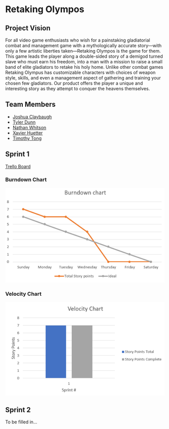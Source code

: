 # Retaking Olympos

## Project Vision

For all video game enthusiasts who wish for a painstaking gladiatorial combat and management game with a mythologically accurate story—with only a few artistic liberties taken—Retaking Olympos is the game for them. This game leads the player along a double-sided story of a demigod turned slave who must earn his freedom, into a man with a mission to raise a small band of elite gladiators to retake his holy home. Unlike other combat games Retaking Olympus has customizable characters with choices of weapon style, skills, and even a management aspect of gathering and training your chosen few gladiators. Our product offers the player a unique and interesting story as they attempt to conquer the heavens themselves.

## Team Members
- [Joshua Claybaugh](https://github.com/jjclaybaugh)
- [Tyler Dunn](https://github.com/NotTsunami)
- [Nathan Whitson](https://github.com/Gokamo)
- [Xavier Huetter](https://github.com/xhuetter)
- [Timothy Tong](https://github.com/Olumnem)

## Sprint 1
[Trello Board](https://trello.com/b/JNauVaV9/retaking-olympos)

### Burndown Chart
<img src="artifacts/Pictures/Burndown Chart Sprint 1.PNG">

### Velocity Chart
<img src="artifacts/Pictures/Velocity Chart Sprint 1.PNG">

## Sprint 2
To be filled in...
